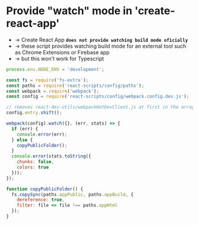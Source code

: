 
# Provide "watch" mode in 'create-react-app'
* -> Create React App **`does not provide watching build mode oficially`**
* -> these script provides watching build mode for an external tool such as Chrome Extensions or Firebase app
* -> but this won't work for Typescript

```js
process.env.NODE_ENV = 'development';

const fs = require('fs-extra');
const paths = require('react-scripts/config/paths');
const webpack = require('webpack');
const config = require('react-scripts/config/webpack.config.dev.js');

// removes react-dev-utils/webpackHotDevClient.js at first in the array
config.entry.shift();

webpack(config).watch({}, (err, stats) => {
  if (err) {
    console.error(err);
  } else {
    copyPublicFolder();
  }
  console.error(stats.toString({
    chunks: false,
    colors: true
  }));
});

function copyPublicFolder() {
  fs.copySync(paths.appPublic, paths.appBuild, {
    dereference: true,
    filter: file => file !== paths.appHtml
  });
}
```
